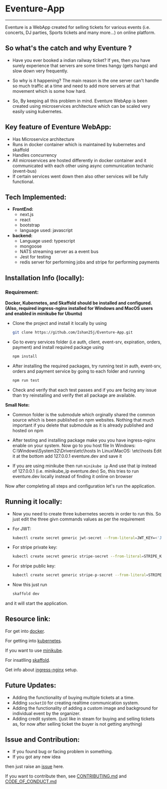 # Eventure-App
---

Eventure is a WebApp created for selling tickets for various events (i.e. concerts, DJ parties, Sports tickets and many more...) on online platform.

## So what's the catch and why Eventure ?

- Have you ever booked a indian railway ticket?
If yes, then you have surely experience that servers are some times hangy (gets hangs) and slow down very frequently.

- So why is it happening?
The main reason is the one server can't handle so much traffic at a time and need to add more servers at that movement which is some how hard.

- So, By keeping all this problem in mind. Eventure WebApp is been created using microservices architecture which can be scaled very easily using kubernetes.

## Key feature of Eventure WebApp:

- Has Microservice architecture
- Runs in docker container which is maintained by kubernetes and skaffold
- Handles concurrency
- All microservices are hosted differently in docker container and it communicated with each other using async communication techanic (event-bus)
- If certain services went down then also other services will be fully functional.


## Tech Implemented:
- **FrontEnd:** 
  - next.js 
  - react 
  - bootstrap 
  - language used: javascript
- **backend:** 
  - Language used: typescript
  - mongoose 
  - NATS streaming server as a event bus
  - Jest for testing
  - redis server for performing jobs and stripe for performing payments

## Installation Info (locally):

### Requirement: 
**Docker, Kubernetes, and Skaffold should be installed and configured. (Also, required ingress-nginx installed for Windows and MacOS users and enabled in minikube for Ubuntu)**

- Clone the project and install it locally by using
  ```bash
  git clone https://github.com/Ishan25j/Eventure-App.git
  ```
- Go to every services folder (i.e auth, client, event-srv, expiration, orders, payment) and install required package using
  ```bash
  npm install
  ```

- After installing the required packages, try running test in auth, event-srv, orders and payment service by going to each folder and running
  ```bash
  npm run test
  ```
- Check and verify that each test passes and if you are facing any issue than try reinstalling and verify thet all package are available.

<!-- ### Common folder: -->
**Small Note:**
- Common folder is the submodule which orginally shared the common source which is been published on npm websites. Nothing that much important if you delete that submodule as it is already published and hosted on npm

- After testing and installing package make you you have ingress-nginx enable on your system.
Now go to you host file
In Windows: C:\Windows\System32\Drivers\etc\hosts
In Linux\MacOS: \etc\hosts
Edit it at the bottom add 127.0.0.1 eventure.dev
and save it
- If you are using minikube then run `minikube ip`
And use that ip instead of 127.0.0.1 (i.e. minikube_ip eventure.dev)
So, this tries to run eventure.dev locally instead of finding it online on browser

Now after completing all steps and configuration let's run the application.

## Running it locally:
- Now you need to create three kubernetes secrets in order to run this. So just edit the three givn commands values as per the requirement

- For JWT:
  ```bash
  kubectl create secret generic jwt-secret --from-literal=JWT_KEY=<'JWT key you want to keep for auth'>
  ```

- For stripe private key:
  ```bash
  kubectl create secret generic stripe-secret --from-literal=STRIPE_KEY=<'use private key given by stripe'>
  ```

- For stripe public key:
  ```bash
  kubectl create secret generic stripe-p-secret --from-literal=STRIPE_P_KEY=<'use public key given by stripe'>
  ```

- Now this just run 

  ```bash
  skaffold dev
  ```

and it will start the application.

## Resource link:

For get into [docker](https://www.docker.com/get-started).

For getting into [kubernetes](https://kubernetes.io/docs/tasks/tools/).

If you want to use [minikube](https://minikube.sigs.k8s.io/docs/start/).

For insatlling [skaffold](https://skaffold.dev/docs/quickstart/).

Get info about [ingress-nginx](https://kubernetes.github.io/ingress-nginx/deploy/) setup.

## Future Updates:

- Adding the functionality of buying multiple tickets at a time.
- Adding `socketIO` for creating realtime communication system.
- Adding the functionality of adding a custom image and background for individual event by the organizer.
- Adding credit system. (just like in steam for buying and selling tickets as, for now after selling ticket the buyer is not getting anything)
  
## Issue and Contribution:

- If you found bug or facing problem in something.
- If you got any new idea

then just raise an [issue]('https://github.com/Ishan25j/Eventure-App/issues') here.

If you want to contribute then, see [CONTRIBUTING.md](./CONTRIBUTING.md) and [CODE_OF_CONDUCT.md](./CODE_OF_CONDUCT.md)